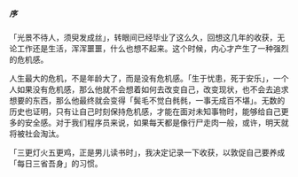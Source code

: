 ##### 序

「光景不待人，须臾发成丝」，转眼间已经毕业了这么久，回想这几年的收获，无论工作还是生活，浑浑噩噩，什么也想不起来。这个时候，内心才产生了一种强烈的危机感。

人生最大的危机，不是年龄大了，而是没有危机感。「生于忧患，死于安乐」，一个人如果没有危机感，那么他就不会想着如何去改变自己，改变现状，也不会去追求想要的东西，那么他最终就会变得「鬓毛不觉白毵毵，一事无成百不堪」。无数的历史也证明，只有让自己时刻保持危机感，才能在面对未知事物时，能够给自己更多的安全感。对于我们程序员来说，如果每天都是像行尸走肉一般，或许，明天就将被社会淘汰。

「三更灯火五更鸡，正是男儿读书时」，我决定记录一下收获，以敦促自己要养成「每日三省吾身」的习惯。